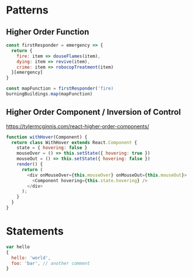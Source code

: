 # Patterns
## Higher Order Function
```javascript
const firstResponder = emergency => {
  return {
    fire: item => douseFlames(item),
    dying: item => revive(item),
    crime: item => robocopTreatment(item)
  }[emergency]
}

const mapFunction = firstResponder('fire)
burningBuildings.map(mapFunction)
```
## Higher Order Component / Inversion of Control
https://tylermcginnis.com/react-higher-order-components/
```javascript
function withHover(Component) {
  return class WithHover extends React.Component {
    state = { hovering: false }
    mouseOver = () => this.setState({ hovering: true })
    mouseOut = () => this.setState({ hovering: false })
    render() {
      return (
        <div onMouseOver={this.mouseOver} onMouseOut={this.mouseOut}>
          <Component hovering={this.state.hovering} />
        </div>
      );
    }
  }
}
```

# Statements
```javascript
var hello
{
  hello: 'world',
  foo: 'bar', // another comment
}
```